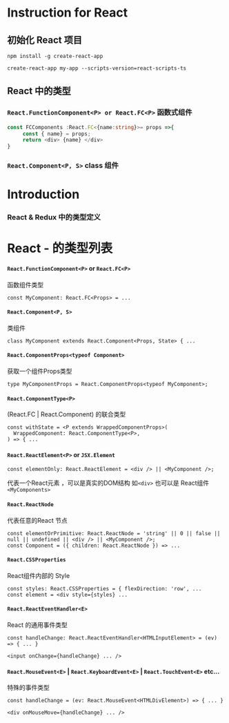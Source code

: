 
# Instruction for React

## 初始化 React 项目

```shell
npm install -g create-react-app

create-react-app my-app --scripts-version=react-scripts-ts
```

## React 中的类型

### `React.FunctionComponent<P> or React.FC<P>` 函数式组件

```typescript jsx
const FCComponents :React.FC<{name:string}>= props =>{
     const { name} = props;
     return <div> {name} </div>
}
```

### `React.Component<P, S>` class 组件


# Introduction

###  React & Redux 中的类型定义


# React - 的类型列表

#### `React.FunctionComponent<P>` or `React.FC<P>`
函数组件类型
```tsx
const MyComponent: React.FC<Props> = ...
```

#### `React.Component<P, S>`
类组件
```tsx
class MyComponent extends React.Component<Props, State> { ...
```

#### `React.ComponentProps<typeof Component>`
获取一个组件Props类型
```tsx
type MyComponentProps = React.ComponentProps<typeof MyComponent>;
```

#### `React.ComponentType<P>`
(React.FC | React.Component) 的联合类型
```tsx
const withState = <P extends WrappedComponentProps>(
  WrappedComponent: React.ComponentType<P>,
) => { ...
```

#### `React.ReactElement<P>` or `JSX.Element`
```tsx
const elementOnly: React.ReactElement = <div /> || <MyComponent />;
```
代表一个React元素 ，可以是真实的DOM结构 如`<div>` 也可以是 React组件 `<MyComponents>`

#### `React.ReactNode`
代表任意的React 节点
```tsx
const elementOrPrimitive: React.ReactNode = 'string' || 0 || false || null || undefined || <div /> || <MyComponent />;
const Component = ({ children: React.ReactNode }) => ...
```

#### `React.CSSProperties`
React组件内部的 Style 
```tsx
const styles: React.CSSProperties = { flexDirection: 'row', ...
const element = <div style={styles} ...
```

#### `React.ReactEventHandler<E>`
React 的通用事件类型
```tsx
const handleChange: React.ReactEventHandler<HTMLInputElement> = (ev) => { ... } 

<input onChange={handleChange} ... />
```

#### `React.MouseEvent<E>` | `React.KeyboardEvent<E>` | `React.TouchEvent<E>` etc...
特殊的事件类型
```tsx
const handleChange = (ev: React.MouseEvent<HTMLDivElement>) => { ... }

<div onMouseMove={handleChange} ... />
```

